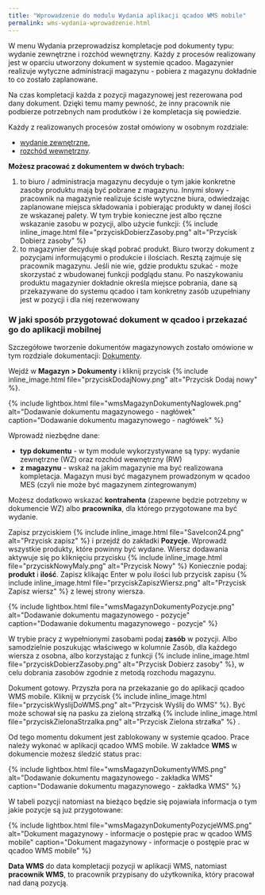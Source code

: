 ```yaml
---
title: "Wprowadzenie do modulu Wydania aplikacji qcadoo WMS mobile"
permalink: wms-wydania-wprowadzenie.html 
---
```


W menu Wydania przeprowadzisz kompletacje pod dokumenty typu: wydanie zewnętrzne i rozchód wewnętrzny. Każdy z procesów realizowany jest w oparciu utworzony dokument w systemie qcadoo. Magazynier realizuje wytyczne administracji magazynu - pobiera z magazynu dokładnie to co zostało zaplanowane.

Na czas kompletacji każda z pozycji magazynowej jest rezerowana pod dany dokument. Dzięki temu mamy pewność, że inny pracownik nie podbierze potrzebnych nam produtków i że kompletacja się powiedzie.

Każdy z realizowanych procesów został omówiony w osobnym rozdziale:
- [wydanie zewnętrzne](/wms-wz),
- [rozchód wewnętrzny](/wms-rw).

**Możesz pracować z dokumentem w dwóch trybach:**
1. to biuro / administracja magazynu decyduje o tym jakie konkretne zasoby produktu mają być pobrane z magazynu. Innymi słowy - pracownik na magazynie realizuje ścisłe wytyczne biura, odwiedzając zaplanowane miejsca składowania i pobierając produkty w danej ilości ze wskazanej palety. W tym trybie konieczne jest albo ręczne wskazanie zasobu w pozycji, albo użycie funkcji: {% include inline_image.html file="przyciskDobierzZasoby.png" alt="Przycisk Dobierz zasoby" %}
2. to magazynier decyduje skąd pobrać produkt. Biuro tworzy dokument z pozycjami informującymi o produkcie i ilościach. Resztą zajmuje się pracownik magazynu. Jeśli nie wie, gdzie produktu szukać - może skorzystać z wbudowanej funkcji podglądu stanu. Po naszykowaniu produktu magazynier dokładnie określa miejsce pobrania, dane są przekazywane do systemu qcadoo i tam konkretny zasób uzupełniany jest w pozycji i dla niej rezerwowany


### W jaki sposób przygotować dokument w qcadoo i przekazać go do aplikacji mobilnej

Szczegółowe tworzenie dokumentów magazynowych zostało omówione w tym rozdziale dokumentacji: [Dokumenty](/dokumenty).

Wejdź w **Magazyn > Dokumenty** i kliknij przycisk {% include inline_image.html file="przyciskDodajNowy.png" alt="Przycisk Dodaj nowy" %}. 

{% include lightbox.html file="wmsMagazynDokumentyNaglowek.png" alt="Dodawanie dokumentu magazynowego - nagłówek" caption="Dodawanie dokumentu magazynowego - nagłówek" %}

Wprowadź niezbędne dane:
- **typ dokumentu** - w tym module wykorzystywane są typy: wydanie zewnętrzne (WZ) oraz rozchód wewnętrzny (RW)
- **z magazynu** - wskaż na jakim magazynie ma być realizowana kompletacja. Magazyn musi być magazynem prowadzonym w qcadoo MES (czyli nie może być magazynem zintegrowanym)

Możesz dodatkowo wskazać **kontrahenta** (zapewne będzie potrzebny w dokumencie WZ) albo **pracownika**, dla którego przygotowane ma być wydanie.

Zapisz przyciskiem {% include inline_image.html file="SaveIcon24.png" alt="Przycisk zapisz" %} i przejdź do zakładki **Pozycje**. Wprowadź wszystkie produkty, które powinny być wydane. Wiersz dodawania aktywuje się po kliknięciu przycisku {% include inline_image.html file="przyciskNowyMaly.png" alt="Przycisk Nowy" %} Koniecznie podaj: **produkt** i **ilość**. Zapisz klikając Enter w polu ilości lub przycisk zapisu {% include inline_image.html file="przyciskZapiszWiersz.png" alt="Przycisk Zapisz wiersz" %} z lewej strony wiersza.

{% include lightbox.html file="wmsMagazynDokumentyPozycje.png" alt="Dodawanie dokumentu magazynowego - pozycje" caption="Dodawanie dokumentu magazynowego - pozycje" %}

W trybie pracy z wypełnionymi zasobami podaj **zasób** w pozycji. Albo samodzielnie poszukując właściwego w kolumnie Zasób, dla każdego wiersza z osobna, albo korzystając z funkcji  {% include inline_image.html file="przyciskDobierzZasoby.png" alt="Przycisk Dobierz zasoby" %}, w celu dobrania zasobów zgodnie z metodą rozchodu magazynu.

Dokument gotowy. Przyszła pora na przekazanie go do aplikacji qcadoo WMS mobile. Kliknij w przycisk {% include inline_image.html file="przyciskWyslijDoWMS.png" alt="Przycisk Wyślij do WMS" %}. Być może schował się na pasku za zieloną strzałką {% include inline_image.html file="przyciskZielonaStrzalka.png" alt="Przycisk Zielona strzałka" %} .

Od tego momentu dokument jest zablokowany w systemie qcadoo. Prace należy wykonać w aplikacji qcadoo WMS mobile. W zakładce **WMS** w dokumencie możesz śledzić status prac:

{% include lightbox.html file="wmsMagazynDokumentyWMS.png" alt="Dodawanie dokumentu magazynowego - zakładka WMS" caption="Dodawanie dokumentu magazynowego - zakładka WMS" %}

W tabeli pozycji natomiast na bieżąco będzie się pojawiała informacja o tym jakie pozycje są już przygotowane:

{% include lightbox.html file="wmsMagazynDokumentyPozycjeWMS.png" alt="Dokument magazynowy - informacje o postępie prac w qcadoo WMS mobile" caption="Dokument magazynowy - informacje o postępie prac w qcadoo WMS mobile" %}

**Data WMS** do data kompletacji pozycji w aplikacji WMS, natomiast **pracownik WMS**, to pracownik przypisany do użytkownika, który pracował nad daną pozycją. 


